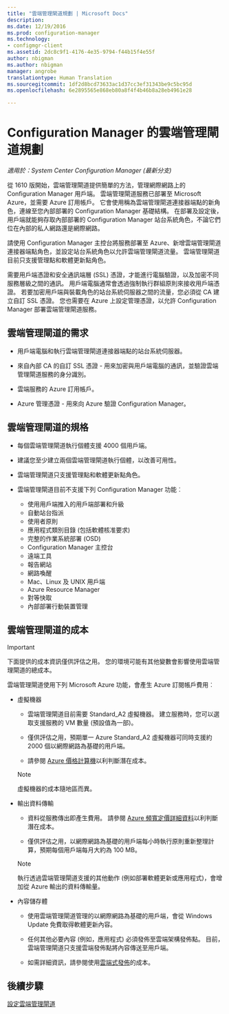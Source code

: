 ```yaml
---
title: "雲端管理閘道規劃 | Microsoft Docs"
description: 
ms.date: 12/19/2016
ms.prod: configuration-manager
ms.technology:
- configmgr-client
ms.assetid: 2dc8c9f1-4176-4e35-9794-f44b15f4e55f
author: nbigman
ms.author: nbigman
manager: angrobe
translationtype: Human Translation
ms.sourcegitcommit: 1df2d8bcd73633ac1d37cc3ef31343be9c5bc95d
ms.openlocfilehash: 6e2895565e868eb80a8f4f4b46b8a28eb4961e28

---
```


# <a name="plan-for-cloud-management-gateway-in-configuration-manager"></a>Configuration Manager 的雲端管理閘道規劃

*適用於：System Center Configuration Manager (最新分支)*

從 1610 版開始，雲端管理閘道提供簡單的方法，管理網際網路上的 Configuration Manager 用戶端。 雲端管理閘道服務已部署至 Microsoft Azure，並需要 Azure 訂用帳戶。 它會使用稱為雲端管理閘道連接器端點的新角色，連線至您內部部署的 Configuration Manager 基礎結構。 在部署及設定後，用戶端就能夠存取內部部署的 Configuration Manager 站台系統角色，不論它們位在內部的私人網路還是網際網路。

請使用 Configuration Manager 主控台將服務部署至 Azure、新增雲端管理閘道連接器端點角色，並設定站台系統角色以允許雲端管理閘道流量。 雲端管理閘道目前只支援管理點和軟體更新點角色。

需要用戶端憑證和安全通訊端層 (SSL) 憑證，才能進行電腦驗證，以及加密不同服務層級之間的通訊。 用戶端電腦通常會透過強制執行群組原則來接收用戶端憑證。 若要加密用戶端與裝載角色的站台系統伺服器之間的流量，您必須從 CA 建立自訂 SSL 憑證。 您也需要在 Azure 上設定管理憑證，以允許 Configuration Manager 部署雲端管理閘道服務。

## <a name="requirements-for-cloud-management-gateway"></a>雲端管理閘道的需求

-   用戶端電腦和執行雲端管理閘道連接器端點的站台系統伺服器。

-   來自內部 CA 的自訂 SSL 憑證 - 用來加密與用戶端電腦的通訊，並驗證雲端管理閘道服務的身分識別。

-   雲端服務的 Azure 訂用帳戶。

-   Azure 管理憑證 - 用來向 Azure 驗證 Configuration Manager。

## <a name="specifications-for-cloud-management-gateway"></a>雲端管理閘道的規格

- 每個雲端管理閘道執行個體支援 4000 個用戶端。
- 建議您至少建立兩個雲端管理閘道執行個體，以改善可用性。
- 雲端管理閘道只支援管理點和軟體更新點角色。
-   雲端管理閘道目前不支援下列 Configuration Manager 功能︰

    -   使用用戶端推入的用戶端部署和升級
    -   自動站台指派
    -   使用者原則
    -   應用程式類別目錄 (包括軟體核准要求)
    -   完整的作業系統部署 (OSD)
    -   Configuration Manager 主控台
    -   遠端工具
    -   報告網站
    -   網路喚醒
    -   Mac、Linux 及 UNIX 用戶端
    -   Azure Resource Manager
    -   對等快取
    -   內部部署行動裝置管理

## <a name="cost-of-cloud-management-gateway"></a>雲端管理閘道的成本

>[!IMPORTANT]
>下面提供的成本資訊僅供評估之用。 您的環境可能有其他變數會影響使用雲端管理閘道的總成本。

雲端管理閘道使用下列 Microsoft Azure 功能，會產生 Azure 訂閱帳戶費用︰

-   虛擬機器

    -   雲端管理閘道目前需要 Standard\_A2 虛擬機器。 建立服務時，您可以選取支援服務的 VM 數量 (預設值為一部)。

    -   僅供評估之用，預期單一 Azure Standard\_A2 虛擬機器可同時支援約 2000 個以網際網路為基礎的用戶端。

    -   請參閱 [Azure 價格計算機](https://azure.microsoft.com/en-us/pricing/calculator/)以利判斷潛在成本。

      >[!NOTE]
      >虛擬機器的成本隨地區而異。

-   輸出資料傳輸

    -   資料從服務傳出即產生費用。 請參閱 [Azure 頻寬定價詳細資料](https://azure.microsoft.com/en-us/pricing/details/bandwidth/)以利判斷潛在成本。

    -   僅供評估之用，以網際網路為基礎的用戶端每小時執行原則重新整理計算，預期每個用戶端每月大約為 100 MB。

    >[!NOTE]
    > 執行透過雲端管理閘道支援的其他動作 (例如部署軟體更新或應用程式)，會增加從 Azure 輸出的資料傳輸量。

-   內容儲存體

    -   使用雲端管理閘道管理的以網際網路為基礎的用戶端，會從 Windows Update 免費取得軟體更新內容。

    -   任何其他必要內容 (例如，應用程式) 必須發佈至雲端架構發佈點。 目前，雲端管理閘道只支援雲端發佈點將內容傳送至用戶端。

    - 如需詳細資訊，請參閱使用[雲端式發佈](/sccm/core/plan-design/hierarchy/use-a-cloud-based-distribution-point#cost-of-using-cloud-based-distribution)的成本。

## <a name="next-steps"></a>後續步驟

[設定雲端管理閘道](setup-cloud-management-gateway.md)



<!--HONumber=Dec16_HO3-->


